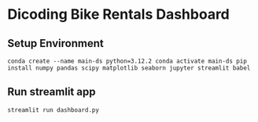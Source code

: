 # Dicoding Bike Rentals Dashboard
## Setup Environment
`conda create --name main-ds python=3.12.2
conda activate main-ds
pip install numpy pandas scipy matplotlib seaborn jupyter streamlit babel
`
## Run streamlit app
`streamlit run dashboard.py`
